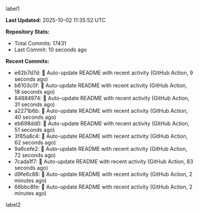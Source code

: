 
label1 
<!-- ACTIVITY_START -->
**Last Updated:** 2025-10-02 11:35:52 UTC

**Repository Stats:**
- Total Commits: 17431
- Last Commit: 10 seconds ago

**Recent Commits:**
- e62b7d7d: 🤖 Auto-update README with recent activity (GitHub Action, 9 seconds ago)
- b6103c0f: 🤖 Auto-update README with recent activity (GitHub Action, 18 seconds ago)
- 84884974: 🤖 Auto-update README with recent activity (GitHub Action, 31 seconds ago)
- a2271b6b: 🤖 Auto-update README with recent activity (GitHub Action, 40 seconds ago)
- eb698dd0: 🤖 Auto-update README with recent activity (GitHub Action, 51 seconds ago)
- 3f85a8c4: 🤖 Auto-update README with recent activity (GitHub Action, 62 seconds ago)
- 9a6cefe2: 🤖 Auto-update README with recent activity (GitHub Action, 72 seconds ago)
- 7cada1f7: 🤖 Auto-update README with recent activity (GitHub Action, 83 seconds ago)
- d9fe6c88: 🤖 Auto-update README with recent activity (GitHub Action, 2 minutes ago)
- 66bbc8fe: 🤖 Auto-update README with recent activity (GitHub Action, 2 minutes ago)
<!-- ACTIVITY_END -->

label2
